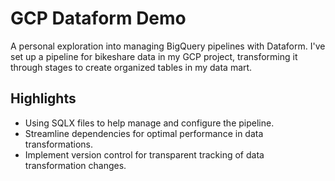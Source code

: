 # GCP Dataform Demo

A personal exploration into managing BigQuery pipelines with Dataform. I've set up a pipeline for bikeshare data in my GCP project, transforming it through stages to create organized tables in my data mart.

## Highlights

- Using SQLX files to help manage and configure the pipeline.
- Streamline dependencies for optimal performance in data transformations.
- Implement version control for transparent tracking of data transformation changes.

